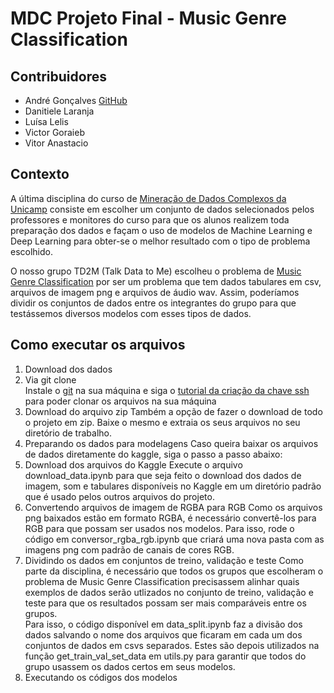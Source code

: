 # MDC Projeto Final - Music Genre Classification

## Contribuidores

*   André Gonçalves [GitHub](https://github.com/AndreGoncalves013)
*   Danitiele Laranja
*   Luísa Lelis
*   Victor Goraieb
*   Vitor Anastacio

## Contexto

A última disciplina do curso de [Mineração de Dados Complexos da Unicamp](https://www.ic.unicamp.br/~mdc/) consiste em escolher um conjunto de dados selecionados pelos professores e monitores do curso para que os alunos realizem toda preparação dos dados e façam o uso de modelos de Machine Learning e Deep Learning para obter-se o melhor resultado com o tipo de problema escolhido.

O nosso grupo TD2M (Talk Data to Me) escolheu o problema de [Music Genre Classification](https://www.kaggle.com/andradaolteanu/gtzan-dataset-music-genre-classification) por ser um problema que tem dados tabulares em csv, arquivos de imagem png e arquivos de áudio wav. Assim, poderíamos dividir os conjuntos de dados entre os integrantes do grupo para que testássemos diversos modelos com esses tipos de dados.

## Como executar os arquivos

1. Download dos dados
  1. Via git clone <br>
  Instale o [git](https://git-scm.com/downloads) na sua máquina e siga o [tutorial da criação da chave ssh](https://docs.github.com/en/authentication/connecting-to-github-with-ssh/adding-a-new-ssh-key-to-your-github-account) para poder clonar os arquivos na sua máquina 
  2. Download do arquivo zip
  Também a opção de fazer o download de todo o projeto em zip. Baixe o mesmo e extraia os seus arquivos no seu diretório de trabalho. 
2. Preparando os dados para modelagens
  Caso queira baixar os arquivos de dados diretamente do kaggle, siga o passo a passo abaixo:
  1.  Download dos arquivos do Kaggle
  Execute o arquivo download_data.ipynb para que seja feito o download dos dados de imagem, som e tabulares disponíveis no Kaggle em um diretório padrão que é usado pelos outros arquivos do projeto.
  2.  Convertendo arquivos de imagem de RGBA para RGB
  Como os arquivos png baixados estão em formato RGBA, é necessário convertê-los para RGB para que possam ser usados nos modelos. Para isso, rode o código em conversor_rgba_rgb.ipynb que criará uma nova pasta com as imagens png com padrão de canais de cores RGB.
  3.  Dividindo os dados em conjuntos de treino, validação e teste
  Como parte da disciplina, é necessário que todos os grupos que escolheram o problema de Music Genre Classification precisassem alinhar quais exemplos de dados serão utlizados no conjunto de treino, validação e teste para que os resultados possam ser mais comparáveis entre os grupos. <br>
  Para isso, o código disponível em data_split.ipynb faz a divisão dos dados salvando o nome dos arquivos que ficaram em cada um dos conjuntos de dados em csvs separados. Estes são depois utilizados na função get_train_val_set_data em utils.py para garantir que todos do grupo usassem os dados certos em seus modelos.
3. Executando os códigos dos modelos

